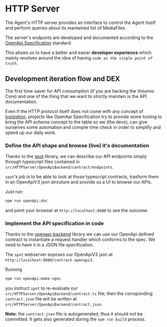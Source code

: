 # HTTP Server

The Agent's HTTP server provides an interface to control the Agent itself and perform queries about its mantained list of MediaFiles.

The server's endponts are developed and documented according to the [OpenApi Specification](https://www.openapis.org/) standard.

This allows us to have a better and easier **developer experience** which mainly revolves around the idea of having _`code as the single point of truth`_.

## Development iteration flow and DEX

The first time-saver for API consumption (if you are hacking the Volumio Core) and one of the thing that we want to strictly maintain is the API documentation.

Even if the HTTP protocol itself does not come with any concept of [_typization_](https://en.wikipedia.org/wiki/Type_system), projects like OpenApi Specification try to provide some tooling to bring the _API schema_ concept to the table so we (the devs), can give ourselves some automation and compile time check in order to simplify and speed up our daily work.

### Define the API shape and browse (live) it's documentation

Thanks to the [spot](https://www.npmjs.com/package/@airtasker/spot) library, we can describe our API endpoints simply through typescript files contained in `src/HTTPServer/OpenApiBackend/contract/endpoints`.

`spot`'s job is to be able to look at those typescript contracts, trasform them in an OpenApiV3 json strcuture and provide us a UI to browse our APIs.

Just run:

```bash
npm run openApi:doc
```

and point your browser at `http://localhost:8080` to see the outcome.

### Implement the API specification in code

Thanks to the [openapi-backend](https://www.npmjs.com/package/openapi-backend) library we can use our OpenApi defined contract to instantiate a request handler which conforms to the spec. We need to have it in a JSON file specification.

The `spot` webserver exposes our OpenApiV3 json at `http://localhost:8080/contract-openapi3`.

Running

```bash
npm run openApi:make-spec
```

you instruct `spot` to re-evaluate our `src/HTTPServer/OpenApiBackend/contract.ts` file; then the corrsponding `contract.json` file will be written at `src/HTTPServer/OpenApiBackend/contract.json`.

**Note:** the `contract.json` file is autogenerated, thus it should not be committed. It gets also generated during the `npm run build` process.
